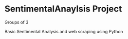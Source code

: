 # SentimentalAnaylsis Project

Groups of 3

Basic Sentimental Analysis and web scraping using Python  

